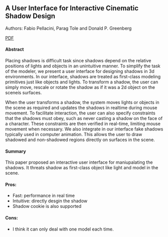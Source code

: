 ## A User Interface for Interactive Cinematic Shadow Design

Authors: Fabio Pellacini, Parag Tole and  Donald P. Greenberg 

[PDF](http://www.graphics.cornell.edu/pubs/2002/PTG02.pdf)

#### Abstract
Placing shadows is difficult task since shadows depend on the
relative positions of lights and objects in an unintuitive manner.
To simplify the task of the modeler, we present a user interface
for designing shadows in 3d environments. In our interface,
shadows are treated as first-class modeling primitives just like
objects and lights. To transform a shadow, the user can simply
move, rescale or rotate the shadow as if it was a 2d object on the
sceneís surfaces.

When the user transforms a shadow, the system moves lights or
objects in the scene as required and updates the shadows in
realtime during mouse movement. To facilitate interaction, the
user can also specify constraints that the shadows must obey, such
as never casting a shadow on the face of a character. These
constraints are then verified in real-time, limiting mouse
movement when necessary. We also integrate in our interface fake
shadows typically used in computer animation. This allows the
user to draw shadowed and non-shadowed regions directly on
surfaces in the scene. 

#### Summary
This paper proposed an interactive user interface for maniupalating the shadows.
It threats shadow as first-class object like light and model in the scene.

#### Pros:
* Fast: performance in real time
* Intuitive: directly desgin the shadow
* Shadow cookie is also supported

#### Cons:
* I think it can only deal with one model each time.


